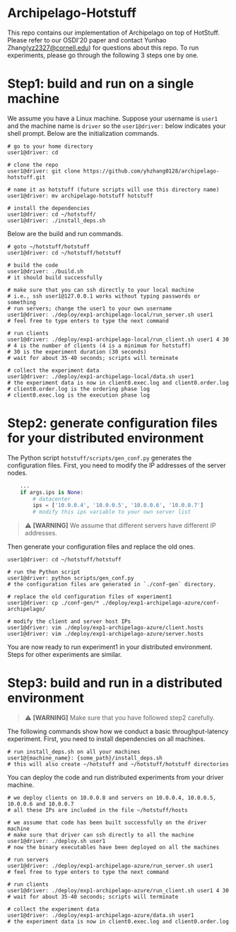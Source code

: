 # Archipelago-Hotstuff

This repo contains our implementation of Archipelago on top of HotStuff. Please refer to our OSDI'20 paper and contact Yunhao Zhang(yz2327@cornell.edu) for questions about this repo. To run experiments, please go through the following 3 steps one by one.

# Step1: build and run on a single machine

We assume you have a Linux machine. Suppose your username is `user1` and the machine name is `driver` so the `user1@driver:` below indicates your shell prompt. Below are the initialization commands.

```shell
# go to your home directory
user1@driver: cd

# clone the repo
user1@driver: git clone https://github.com/yhzhang0128/archipelago-hotstuff.git

# name it as hotstuff (future scripts will use this directory name)
user1@driver: mv archipelago-hotstuff hotstuff

# install the dependencies
user1@driver: cd ~/hotstuff/
user1@driver: ./install_deps.sh
```

Below are the build and run commands.

```shell
# goto ~/hotstuff/hotstuff
user1@driver: cd ~/hotstuff/hotstuff

# build the code
user1@driver: ./build.sh
# it should build successfully

# make sure that you can ssh directly to your local machine
# i.e., ssh user1@127.0.0.1 works without typing passwords or something
# run servers; change the user1 to your own username
user1@driver: ./deploy/exp1-archipelago-local/run_server.sh user1
# feel free to type enters to type the next command

# run clients
user1@driver: ./deploy/exp1-archipelago-local/run_client.sh user1 4 30
# 4 is the number of clients (4 is a minimum for hotstuff)
# 30 is the experiment duration (30 seconds)
# wait for about 35-40 seconds; scripts will terminate

# collect the experiment data
user1@driver: ./deploy/exp1-archipelago-local/data.sh user1
# the experiment data is now in client0.exec.log and client0.order.log
# client0.order.log is the ordering phase log
# client0.exec.log is the execution phase log
```


# Step2: generate configuration files for your distributed environment

The Python script `hotstuff/scripts/gen_conf.py` generates the configuration files. First, you need to modify the IP addresses of the server nodes.

```python
    ...
    if args.ips is None:
        # datacenter
        ips = ['10.0.0.4', '10.0.0.5', '10.0.0.6', '10.0.0.7']
        # modify this ips variable to your own server list
```
> :warning: **[WARNING]** We assume that different servers have different IP addresses.

Then generate your configuration files and replace the old ones.

```shell
user1@driver: cd ~/hotstuff/hotstuff

# run the Python script
user1@driver: python scripts/gen_conf.py
# the configuration files are generated in `./conf-gen` directory. 

# replace the old configuration files of experiment1
user1@driver: cp ./conf-gen/* ./deploy/exp1-archipelago-azure/conf-archipelago/

# modify the client and server host IPs
user1@driver: vim ./deploy/exp1-archipelago-azure/client.hosts
user1@driver: vim ./deploy/exp1-archipelago-azure/server.hosts
```

You are now ready to run experiment1 in your distributed environment. Steps for other experiments are similar.


# Step3: build and run in a distributed environment

> :warning: **[WARNING]** Make sure that you have followed step2 carefully.

The following commands show how we conduct a basic throughput-latency experiment. First, you need to install dependencies on all machines.

```shell
# run install_deps.sh on all your machines
user1@{machine_name}: {some_path}/install_deps.sh
# this will also create ~/hotstuff and ~/hotstuff/hotstuff directories
```
You can deploy the code and run distributed experiments from your driver machine.

```shell
# we deploy clients on 10.0.0.8 and servers on 10.0.0.4, 10.0.0.5, 10.0.0.6 and 10.0.0.7
# all these IPs are included in the file ~/hotstuff/hosts

# we assume that code has been built successfully on the driver machine
# make sure that driver can ssh directly to all the machine
user1@driver: ./deploy.sh user1
# now the binary executables have been deployed on all the machines

# run servers
user1@driver: ./deploy/exp1-archipelago-azure/run_server.sh user1
# feel free to type enters to type the next command

# run clients
user1@driver: ./deploy/exp1-archipelago-azure/run_client.sh user1 4 30
# wait for about 35-40 seconds; scripts will terminate

# collect the experiment data
user1@driver: ./deploy/exp1-archipelago-azure/data.sh user1
# the experiment data is now in client0.exec.log and client0.order.log
```
